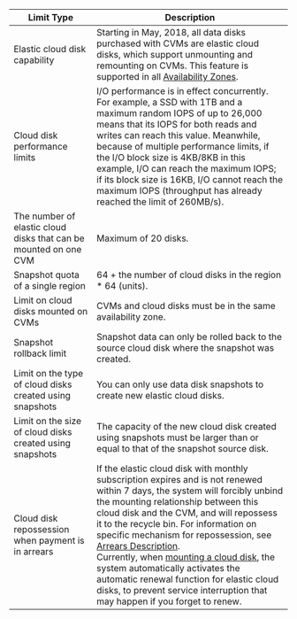 | Limit Type | Description |
| --- |  --- |
| Elastic cloud disk capability | Starting in May, 2018, all data disks purchased with CVMs are elastic cloud disks, which support unmounting and remounting on CVMs. This feature is supported in all [Availability Zones](https://intl.cloud.tencent.com/document/api/213/15707). |
| Cloud disk performance limits | I/O performance is in effect concurrently. <br/>For example, a SSD with 1TB and a maximum random IOPS of up to 26,000 means that its IOPS for both reads and writes can reach this value. Meanwhile, because of multiple performance limits, if the I/O block size is 4KB/8KB in this example, I/O can reach the maximum IOPS; if its block size is 16KB, I/O cannot reach the maximum IOPS (throughput has already reached the limit of 260MB/s). |
| The number of elastic cloud disks that can be mounted on one CVM | Maximum of 20 disks. |
| Snapshot quota of a single region | 64 + the number of cloud disks in the region * 64 (units). |
| Limit on cloud disks mounted on CVMs | CVMs and cloud disks must be in the same availability zone. |
| Snapshot rollback limit | Snapshot data can only be rolled back to the source cloud disk where the snapshot was created. |
| Limit on the type of cloud disks created using snapshots | You can only use data disk snapshots to create new elastic cloud disks. |
| Limit on the size of cloud disks created using snapshots | The capacity of the new cloud disk created using snapshots must be larger than or equal to that of the snapshot source disk. |
| Cloud disk repossession when payment is in arrears | If the elastic cloud disk with monthly subscription expires and is not renewed within 7 days, the system will forcibly unbind the mounting relationship between this cloud disk and the CVM, and will repossess it to the recycle bin. For information on specific mechanism for repossession, see [Arrears Description](https://intl.cloud.tencent.com/document/product/362/3064). <br>Currently, when [mounting a cloud disk](https://intl.cloud.tencent.com/document/product/362/32401), the system automatically activates the automatic renewal function for elastic cloud disks, to prevent service interruption that may happen if you forget to renew. |


